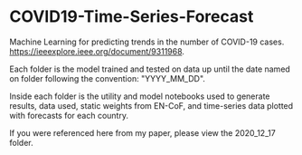 # COVID19-Time-Series-Forecast
Machine Learning for predicting trends in the number of COVID-19 cases. https://ieeexplore.ieee.org/document/9311968.

Each folder is the model trained and tested on data up until the date named on folder following the convention: "YYYY_MM_DD". 

Inside each folder is the utility and model notebooks used to generate results, data used, static weights from EN-CoF, and time-series data plotted with forecasts for each country.

If you were referenced here from my paper, please view the 2020_12_17 folder.
